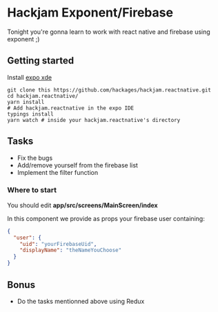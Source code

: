 # Hackjam Exponent/Firebase

Tonight you're gonna learn to work with react native and firebase using exponent ;) 

## Getting started
Install [expo xde](https://github.com/exponent/xde)

```
git clone this https://github.com/hackages/hackjam.reactnative.git
cd hackjam.reactnative/
yarn install
# Add hackjam.reactnative in the expo IDE
typings install
yarn watch # inside your hackjam.reactnative's directory
```


## Tasks
- Fix the bugs
- Add/remove yourself from the firebase list
- Implement the filter function

### Where to start
You should edit <strong>app/src/screens/MainScreen/index</strong>

In this component we provide as props your firebase user containing:
```json
{ 
  "user": {
    "uid": "yourFirebaseUid", 
    "displayName": "theNameYouChoose"
  }
}
```

## Bonus
- Do the tasks mentionned above using Redux

